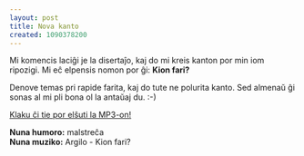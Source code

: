 ```yaml
---
layout: post
title: Nova kanto
created: 1090378200
---
```

Mi komencis laciĝi je la disertaĵo, kaj do mi kreis kanton por min iom ripozigi.  Mi eĉ elpensis nomon por ĝi: <b>Kion fari?</b>

Denove temas pri rapide farita, kaj do tute ne polurita kanto.  Sed almenaŭ ĝi sonas al mi pli bona ol la antaŭaj du.  :-)

[Klaku ĉi tie por elŝuti la MP3-on!](/files/Argilo%20-%20Kion%20fari.mp3)

**Nuna humoro:** malstreĉa  
**Nuna muziko:** Argilo - Kion fari?
